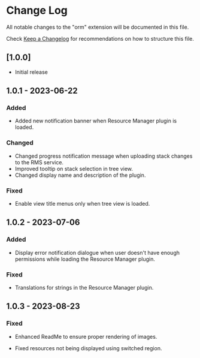 # Change Log

All notable changes to the "orm" extension will be documented in this file.

Check [Keep a Changelog](http://keepachangelog.com/) for recommendations on how to structure this file.

## [1.0.0]

- Initial release

## 1.0.1 - 2023-06-22

### Added

- Added new notification banner when Resource Manager plugin is loaded.

### Changed

- Changed progress notification message when uploading stack changes to the RMS service.
- Improved tooltip on stack selection in tree view.
- Changed display name and description of the plugin.

### Fixed

- Enable view title menus only when tree view is loaded.

## 1.0.2 - 2023-07-06

### Added

- Display error notification dialogue when user doesn't have enough permissions while loading the Resource Manager plugin.

### Fixed

- Translations for strings in the Resource Manager plugin.

## 1.0.3 - 2023-08-23

### Fixed

- Enhanced ReadMe to ensure proper rendering of images.

- Fixed resources not being displayed using switched region.